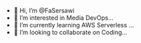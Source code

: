 - 👋 Hi, I’m @FaSersawi
- 👀 I’m interested in Media DevOps...
- 🌱 I’m currently learning AWS Serverless ...
- 💞️ I’m looking to collaborate on Coding...

<!---
FaSersawi/FaSersawi is a ✨ special ✨ repository because its `README.md` (this file) appears on your GitHub profile.
You can click the Preview link to take a look at your changes.
--->
